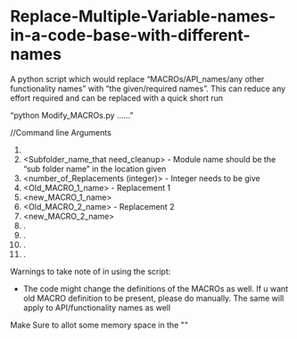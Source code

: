 # Replace-Multiple-Variable-names-in-a-code-base-with-different-names

A python script which would replace “MACROs/API_names/any other functionality names” with “the given/required names”.
This can reduce any effort required and can be replaced with a quick short run

<Command line format>
   “python Modify_MACROs.py <Location of code_base_folder> <Subfolder_name_that need_cleanup> <number_of_Replacements (integer)>
<Old_MACRO_1_name> <new_MACRO_1_name> <Old_MACRO_2_name> <new_MACRO_2_name> ……”

//Command line Arguments
1.	<Location of code_base_folder>   
2.	<Subfolder_name_that need_cleanup>  - Module name should be the “sub folder name” in the location given
3.	<number_of_Replacements (integer)>  - Integer needs to be give 
4.	<Old_MACRO_1_name>    - Replacement 1
5.	<new_MACRO_1_name>
6.	<Old_MACRO_2_name>    - Replacement 2
7.	<new_MACRO_2_name>
8.	.
9.	.
10.	.
11.	.

Warnings to take note of in using the script:
-	The code might change the definitions of the MACROs as well. 
If u want old MACRO definition to be present, please do manually. The same will apply to API/functionality names as well

Make Sure to allot some memory space in the "<Location of code_base_folder>"
